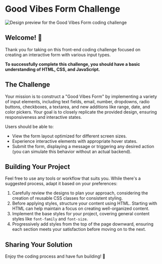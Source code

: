 # Good Vibes Form Challenge

![Design preview for the Good Vibes Form coding challenge](./design/desktop-preview.jpg)

## Welcome! 👋

Thank you for taking on this front-end coding challenge focused on creating an interactive form with various input types.

**To successfully complete this challenge, you should have a basic understanding of HTML, CSS, and JavaScript.**

## The Challenge

Your mission is to construct a "Good Vibes Form" by implementing a variety of input elements, including text fields, email, number, dropdowns, radio buttons, checkboxes, a textarea, and new additions like range, date, and color pickers. Your goal is to closely replicate the provided design, ensuring responsiveness and interactive states.

Users should be able to:

- View the form layout optimized for different screen sizes.
- Experience interactive elements with appropriate hover states.
- Submit the form, displaying a message or triggering any desired action (you can simulate this behavior without an actual backend).

## Building Your Project

Feel free to use any tools or workflow that suits you. While there's a suggested process, adapt it based on your preferences:

1. Carefully review the designs to plan your approach, considering the creation of reusable CSS classes for consistent styling.
2. Before applying styles, structure your content using HTML. Starting with HTML can help maintain a focus on creating well-organized content.
3. Implement the base styles for your project, covering general content styles like `font-family` and `font-size`.
4. Progressively add styles from the top of the page downward, ensuring each section meets your satisfaction before moving on to the next.

## Sharing Your Solution

Enjoy the coding process and have fun building! 🚀
